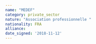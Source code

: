 ```yaml
---
name: "MEDEF"
category: private_sector
nature: "Association professionnelle "
nationality: FRA
alliance: 
date_signed: '2018-11-12'
---
```

    